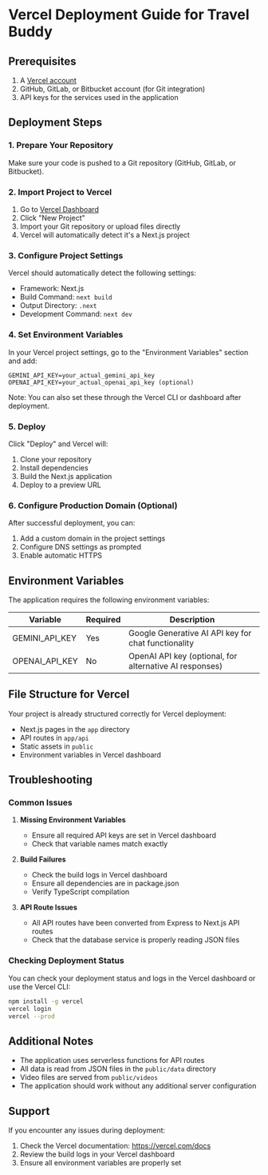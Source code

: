 # Vercel Deployment Guide for Travel Buddy

## Prerequisites

1. A [Vercel account](https://vercel.com)
2. GitHub, GitLab, or Bitbucket account (for Git integration)
3. API keys for the services used in the application

## Deployment Steps

### 1. Prepare Your Repository

Make sure your code is pushed to a Git repository (GitHub, GitLab, or Bitbucket).

### 2. Import Project to Vercel

1. Go to [Vercel Dashboard](https://vercel.com/dashboard)
2. Click "New Project"
3. Import your Git repository or upload files directly
4. Vercel will automatically detect it's a Next.js project

### 3. Configure Project Settings

Vercel should automatically detect the following settings:
- Framework: Next.js
- Build Command: `next build`
- Output Directory: `.next`
- Development Command: `next dev`

### 4. Set Environment Variables

In your Vercel project settings, go to the "Environment Variables" section and add:

```
GEMINI_API_KEY=your_actual_gemini_api_key
OPENAI_API_KEY=your_actual_openai_api_key (optional)
```

Note: You can also set these through the Vercel CLI or dashboard after deployment.

### 5. Deploy

Click "Deploy" and Vercel will:
1. Clone your repository
2. Install dependencies
3. Build the Next.js application
4. Deploy to a preview URL

### 6. Configure Production Domain (Optional)

After successful deployment, you can:
1. Add a custom domain in the project settings
2. Configure DNS settings as prompted
3. Enable automatic HTTPS

## Environment Variables

The application requires the following environment variables:

| Variable | Required | Description |
|----------|----------|-------------|
| GEMINI_API_KEY | Yes | Google Generative AI API key for chat functionality |
| OPENAI_API_KEY | No | OpenAI API key (optional, for alternative AI responses) |

## File Structure for Vercel

Your project is already structured correctly for Vercel deployment:
- Next.js pages in the `app` directory
- API routes in `app/api`
- Static assets in `public`
- Environment variables in Vercel dashboard

## Troubleshooting

### Common Issues

1. **Missing Environment Variables**
   - Ensure all required API keys are set in Vercel dashboard
   - Check that variable names match exactly

2. **Build Failures**
   - Check the build logs in Vercel dashboard
   - Ensure all dependencies are in package.json
   - Verify TypeScript compilation

3. **API Route Issues**
   - All API routes have been converted from Express to Next.js API routes
   - Check that the database service is properly reading JSON files

### Checking Deployment Status

You can check your deployment status and logs in the Vercel dashboard or use the Vercel CLI:

```bash
npm install -g vercel
vercel login
vercel --prod
```

## Additional Notes

- The application uses serverless functions for API routes
- All data is read from JSON files in the `public/data` directory
- Video files are served from `public/videos`
- The application should work without any additional server configuration

## Support

If you encounter any issues during deployment:
1. Check the Vercel documentation: https://vercel.com/docs
2. Review the build logs in your Vercel dashboard
3. Ensure all environment variables are properly set